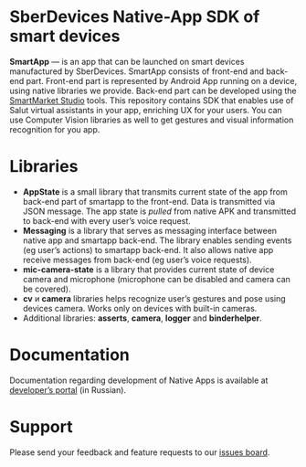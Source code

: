 # SberDevices Native-App SDK of smart devices

**SmartApp** — is an app that can be launched on smart devices manufactured by SberDevices. SmartApp consists of front-end and back-end part. Front-end part is represented by Android App running on a device, using native libraries we provide.
Back-end part can be developed using the [SmartMarket Studio](https://developers.sber.ru/studio/) tools.
This repository contains SDK that enables use of Salut virtual assistants in your app, enriching UX for your users.
You can use Computer Vision libraries as well to get gestures and visual information recognition for you app.

# Libraries
* **AppState** is a small library that transmits current state of the app from back-end part of smartapp to the front-end. Data is transmitted via JSON message. The app state is *pulled* from native APK and transmitted to back-end with every user’s voice request.
* **Messaging** is a library that serves as messaging interface between native app and smartapp back-end. The library enables sending events (eg user’s actions) to smartapp back-end. It also allows native app receive messages from back-end (eg user’s voice requests).
* **mic-camera-state** is a library that provides current state of device camera and microphone (microphone can be disabled and camera can be covered).
* **cv** и **camera** libraries helps recognize user’s gestures and pose using devices camera. Works only on devices with built-in cameras.
* Additional libraries: **asserts**, **camera**, **logger** and **binderhelper**.

# Documentation
Documentation regarding development of Native Apps is available at [developer’s portal](https://developer.sberdevices.ru/docs/ru/methodology/research/nativeapp) (in Russian).

# Support
Please send your feedback and feature requests to our [issues board](https://github.com/sberdevices/native_smartapp_sdk/issues).
